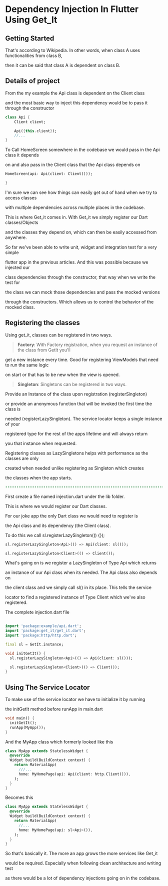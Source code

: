 # Dependency Injection In Flutter Using Get_It
 

## Getting Started

That's according to Wikipedia. In other words, when class A uses functionalities from class B,

then it can be said that class A is dependent on class B.

## Details of project
From the my example the Api class is dependent on the Client class

and the most basic way to inject this dependency would be to pass it through the constructor

```dart
class Api {
    Client client;

    Api({this.client});
    //...
}

```
To Call HomeScreen somewhere in the codebase we would pass in the Api class it depends

on and also pass in the Client class that the Api class depends on
```dart
HomeScreen(api: Api(client: Client()));

}

```

I'm sure we can see how things can easily get out of hand when we try to access classes 

with multiple dependencies across multiple places in the codebase.

This is where Get_it comes in. With Get_it we simply register our Dart classes/Objects 

and the classes they depend on, which can then be easily accessed from anywhere.

So far we've been able to write unit, widget and integration test for a very simple 

flutter app in the previous articles. And this was possible because we injected our 

class dependencies through the constructor, that way when we write the test for 

the class we can mock those dependencies and pass the mocked versions 

through the constructors. Which allows us to control the behavior of the mocked class.

## Registering the classes

Using get_it, classes can be registered in two ways.

> **Factory**: With Factory registration, when you request an instance of the class from GetIt you'll 

get a new instance every time. Good for registering ViewModels that need to run the same logic 

on start or that has to be new when the view is opened.

> **Singleton**: Singletons can be registered in two ways. 

Provide an Instance of the class upon registration (registerSingleton) 

or provide an anonymous function that will be invoked the first time the class is 

needed (registerLazySingleton). The service locator keeps a single instance of your 

registered type for the rest of the apps lifetime and will always return 

you that instance when requested.

Registering classes as LazySingletons helps with performance as the classes are only

created when needed unlike registering as Singleton which creates 

the classes when the app starts.
```diff
-------------------------------------------------------------------------------
```
First create a file named injection.dart under the lib folder.

This is where we would register our Dart classes.

For our joke app the only Dart class we would need to register is 

the Api class and its dependency (the Client class). 

To do this we call sl.registerLazySingleton(() {});

```dart
sl.registerLazySingleton<Api>(() => Api(client: sl()));

sl.registerLazySingleton<Client>(() => Client());

```

What's going on is we register a LazySingleton of Type Api which returns 

an instance of our Api class when its needed. The Api class also depends on 

the client class and we simply call sl() in its place. This tells the service 

locator to find a registered instance of Type Client which we've also registered.

The complete injection.dart file

```dart
 
import 'package:example/api.dart';
import 'package:get_it/get_it.dart';
import 'package:http/http.dart';

final sl = GetIt.instance;

void initGetIt() {
  sl.registerLazySingleton<Api>(() => Api(client: sl()));

  sl.registerLazySingleton<Client>(() => Client());
}

```

## Using The Service Locator

To make use of the service locator we have to initialize it by running

the initGetIt method before runApp in main.dart

```dart
void main() {
  initGetIt();
  runApp(MyApp());
}

```

And the MyApp class which formerly looked like this

```dart
class MyApp extends StatelessWidget {
  @override
  Widget build(BuildContext context) {
    return MaterialApp(
      ///...
      home: MyHomePage(api: Api(client: http.Client())),
    );
  }
}

```

Becomes this

```dart
class MyApp extends StatelessWidget {
  @override
  Widget build(BuildContext context) {
    return MaterialApp(
      //...
      home: MyHomePage(api: sl<Api>()),
    );
  }
}

```
So that's basically it. The more an app grows the more services like Get_it

would be required. Especially when following clean architecture and writing test

as there would be a lot of dependency injections going on in the codebase.

 
